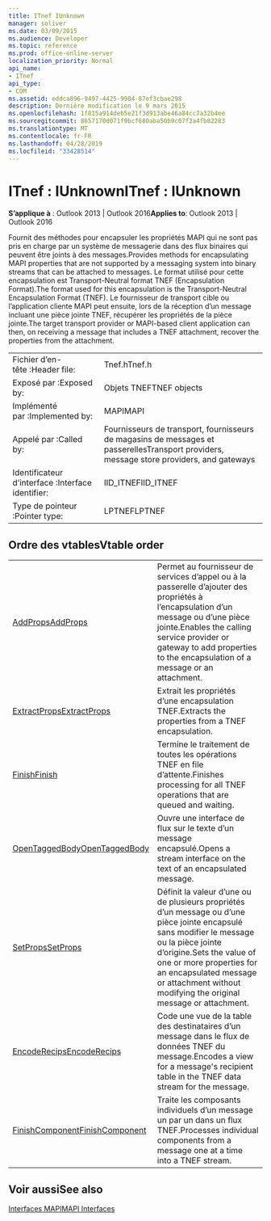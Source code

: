 ```yaml
---
title: ITnef IUnknown
manager: soliver
ms.date: 03/09/2015
ms.audience: Developer
ms.topic: reference
ms.prod: office-online-server
localization_priority: Normal
api_name:
- ITnef
api_type:
- COM
ms.assetid: eddca896-9497-4425-9904-87ef3cbae298
description: Dernière modification le 9 mars 2015
ms.openlocfilehash: 1f815a914deb5e21f3d913abe46a84cc7a32b4ee
ms.sourcegitcommit: 8657170d071f9bcf680aba50b9c07f2a4fb82283
ms.translationtype: MT
ms.contentlocale: fr-FR
ms.lasthandoff: 04/28/2019
ms.locfileid: "33428514"
---
```

# <a name="itnef--iunknown"></a><span data-ttu-id="0fad8-103">ITnef : IUnknown</span><span class="sxs-lookup"><span data-stu-id="0fad8-103">ITnef : IUnknown</span></span>

  
  
<span data-ttu-id="0fad8-104">**S’applique à** : Outlook 2013 | Outlook 2016</span><span class="sxs-lookup"><span data-stu-id="0fad8-104">**Applies to**: Outlook 2013 | Outlook 2016</span></span> 
  
<span data-ttu-id="0fad8-105">Fournit des méthodes pour encapsuler les propriétés MAPI qui ne sont pas pris en charge par un système de messagerie dans des flux binaires qui peuvent être joints à des messages.</span><span class="sxs-lookup"><span data-stu-id="0fad8-105">Provides methods for encapsulating MAPI properties that are not supported by a messaging system into binary streams that can be attached to messages.</span></span> <span data-ttu-id="0fad8-106">Le format utilisé pour cette encapsulation est Transport-Neutral format TNEF (Encapsulation Format).</span><span class="sxs-lookup"><span data-stu-id="0fad8-106">The format used for this encapsulation is the Transport-Neutral Encapsulation Format (TNEF).</span></span> <span data-ttu-id="0fad8-107">Le fournisseur de transport cible ou l’application cliente MAPI peut ensuite, lors de la réception d’un message incluant une pièce jointe TNEF, récupérer les propriétés de la pièce jointe.</span><span class="sxs-lookup"><span data-stu-id="0fad8-107">The target transport provider or MAPI-based client application can then, on receiving a message that includes a TNEF attachment, recover the properties from the attachment.</span></span>
  
|||
|:-----|:-----|
|<span data-ttu-id="0fad8-108">Fichier d’en-tête :</span><span class="sxs-lookup"><span data-stu-id="0fad8-108">Header file:</span></span>  <br/> |<span data-ttu-id="0fad8-109">Tnef.h</span><span class="sxs-lookup"><span data-stu-id="0fad8-109">Tnef.h</span></span>  <br/> |
|<span data-ttu-id="0fad8-110">Exposé par :</span><span class="sxs-lookup"><span data-stu-id="0fad8-110">Exposed by:</span></span>  <br/> |<span data-ttu-id="0fad8-111">Objets TNEF</span><span class="sxs-lookup"><span data-stu-id="0fad8-111">TNEF objects</span></span>  <br/> |
|<span data-ttu-id="0fad8-112">Implémenté par :</span><span class="sxs-lookup"><span data-stu-id="0fad8-112">Implemented by:</span></span>  <br/> |<span data-ttu-id="0fad8-113">MAPI</span><span class="sxs-lookup"><span data-stu-id="0fad8-113">MAPI</span></span>  <br/> |
|<span data-ttu-id="0fad8-114">Appelé par :</span><span class="sxs-lookup"><span data-stu-id="0fad8-114">Called by:</span></span>  <br/> |<span data-ttu-id="0fad8-115">Fournisseurs de transport, fournisseurs de magasins de messages et passerelles</span><span class="sxs-lookup"><span data-stu-id="0fad8-115">Transport providers, message store providers, and gateways</span></span>  <br/> |
|<span data-ttu-id="0fad8-116">Identificateur d’interface :</span><span class="sxs-lookup"><span data-stu-id="0fad8-116">Interface identifier:</span></span>  <br/> |<span data-ttu-id="0fad8-117">IID_ITNEF</span><span class="sxs-lookup"><span data-stu-id="0fad8-117">IID_ITNEF</span></span>  <br/> |
|<span data-ttu-id="0fad8-118">Type de pointeur :</span><span class="sxs-lookup"><span data-stu-id="0fad8-118">Pointer type:</span></span>  <br/> |<span data-ttu-id="0fad8-119">LPTNEF</span><span class="sxs-lookup"><span data-stu-id="0fad8-119">LPTNEF</span></span>  <br/> |
   
## <a name="vtable-order"></a><span data-ttu-id="0fad8-120">Ordre des vtables</span><span class="sxs-lookup"><span data-stu-id="0fad8-120">Vtable order</span></span>

|||
|:-----|:-----|
|[<span data-ttu-id="0fad8-121">AddProps</span><span class="sxs-lookup"><span data-stu-id="0fad8-121">AddProps</span></span>](itnef-addprops.md) <br/> |<span data-ttu-id="0fad8-122">Permet au fournisseur de services d’appel ou à la passerelle d’ajouter des propriétés à l’encapsulation d’un message ou d’une pièce jointe.</span><span class="sxs-lookup"><span data-stu-id="0fad8-122">Enables the calling service provider or gateway to add properties to the encapsulation of a message or an attachment.</span></span>  <br/> |
|[<span data-ttu-id="0fad8-123">ExtractProps</span><span class="sxs-lookup"><span data-stu-id="0fad8-123">ExtractProps</span></span>](itnef-extractprops.md) <br/> |<span data-ttu-id="0fad8-124">Extrait les propriétés d’une encapsulation TNEF.</span><span class="sxs-lookup"><span data-stu-id="0fad8-124">Extracts the properties from a TNEF encapsulation.</span></span>  <br/> |
|[<span data-ttu-id="0fad8-125">Finish</span><span class="sxs-lookup"><span data-stu-id="0fad8-125">Finish</span></span>](itnef-finish.md) <br/> |<span data-ttu-id="0fad8-126">Termine le traitement de toutes les opérations TNEF en file d’attente.</span><span class="sxs-lookup"><span data-stu-id="0fad8-126">Finishes processing for all TNEF operations that are queued and waiting.</span></span>  <br/> |
|[<span data-ttu-id="0fad8-127">OpenTaggedBody</span><span class="sxs-lookup"><span data-stu-id="0fad8-127">OpenTaggedBody</span></span>](itnef-opentaggedbody.md) <br/> |<span data-ttu-id="0fad8-128">Ouvre une interface de flux sur le texte d’un message encapsulé.</span><span class="sxs-lookup"><span data-stu-id="0fad8-128">Opens a stream interface on the text of an encapsulated message.</span></span>  <br/> |
|[<span data-ttu-id="0fad8-129">SetProps</span><span class="sxs-lookup"><span data-stu-id="0fad8-129">SetProps</span></span>](itnef-setprops.md) <br/> |<span data-ttu-id="0fad8-130">Définit la valeur d’une ou de plusieurs propriétés d’un message ou d’une pièce jointe encapsulé sans modifier le message ou la pièce jointe d’origine.</span><span class="sxs-lookup"><span data-stu-id="0fad8-130">Sets the value of one or more properties for an encapsulated message or attachment without modifying the original message or attachment.</span></span>  <br/> |
|[<span data-ttu-id="0fad8-131">EncodeRecips</span><span class="sxs-lookup"><span data-stu-id="0fad8-131">EncodeRecips</span></span>](itnef-encoderecips.md) <br/> |<span data-ttu-id="0fad8-132">Code une vue de la table des destinataires d’un message dans le flux de données TNEF du message.</span><span class="sxs-lookup"><span data-stu-id="0fad8-132">Encodes a view for a message's recipient table in the TNEF data stream for the message.</span></span>  <br/> |
|[<span data-ttu-id="0fad8-133">FinishComponent</span><span class="sxs-lookup"><span data-stu-id="0fad8-133">FinishComponent</span></span>](itnef-finishcomponent.md) <br/> |<span data-ttu-id="0fad8-134">Traite les composants individuels d’un message un par un dans un flux TNEF.</span><span class="sxs-lookup"><span data-stu-id="0fad8-134">Processes individual components from a message one at a time into a TNEF stream.</span></span>  <br/> |
   
## <a name="see-also"></a><span data-ttu-id="0fad8-135">Voir aussi</span><span class="sxs-lookup"><span data-stu-id="0fad8-135">See also</span></span>



[<span data-ttu-id="0fad8-136">Interfaces MAPI</span><span class="sxs-lookup"><span data-stu-id="0fad8-136">MAPI Interfaces</span></span>](mapi-interfaces.md)

